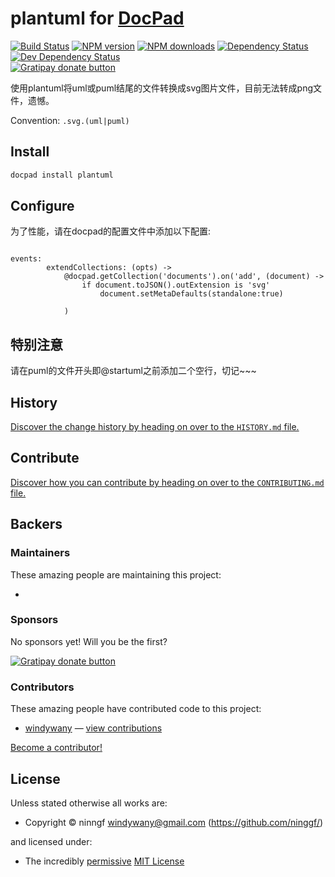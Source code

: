 # plantuml for [DocPad](http://docpad.org)

<!-- BADGES/ -->

[![Build Status](https://img.shields.io/travis/ninggf/docpad-plugin-plantuml/master.svg)](http://travis-ci.org/ninggf/docpad-plugin-plantuml "Check this project's build status on TravisCI")
[![NPM version](https://img.shields.io/npm/v/docpad-plugin-plantuml.svg)](https://npmjs.org/package/docpad-plugin-plantuml "View this project on NPM")
[![NPM downloads](https://img.shields.io/npm/dm/docpad-plugin-plantuml.svg)](https://npmjs.org/package/docpad-plugin-plantuml "View this project on NPM")
[![Dependency Status](https://img.shields.io/david/ninggf/docpad-plugin-plantuml.svg)](https://david-dm.org/ninggf/docpad-plugin-plantuml)
[![Dev Dependency Status](https://img.shields.io/david/dev/ninggf/docpad-plugin-plantuml.svg)](https://david-dm.org/ninggf/docpad-plugin-plantuml#info=devDependencies)<br/>
[![Gratipay donate button](https://img.shields.io/gratipay/docpad.svg)](https://www.gratipay.com/docpad/ "Donate weekly to this project using Gratipay")

<!-- /BADGES -->


使用plantuml将uml或puml结尾的文件转换成svg图片文件，目前无法转成png文件，遗憾。

Convention:  `.svg.(uml|puml)`



<!-- INSTALL/ -->

## Install

``` bash
docpad install plantuml
```

<!-- /INSTALL -->


## Configure

为了性能，请在docpad的配置文件中添加以下配置:

```coffescript

events:
		extendCollections: (opts) ->
			@docpad.getCollection('documents').on('add', (document) ->
				if document.toJSON().outExtension is 'svg'
					document.setMetaDefaults(standalone:true)
			
            )

```
## 特别注意

请在puml的文件开头即@startuml之前添加二个空行，切记~~~

<!-- HISTORY/ -->

## History
[Discover the change history by heading on over to the `HISTORY.md` file.](https://github.com/ninggf/docpad-plugin-plantuml/blob/master/HISTORY.md#files)

<!-- /HISTORY -->


<!-- CONTRIBUTE/ -->

## Contribute

[Discover how you can contribute by heading on over to the `CONTRIBUTING.md` file.](https://github.com/ninggf/docpad-plugin-plantuml/blob/master/CONTRIBUTING.md#files)

<!-- /CONTRIBUTE -->


<!-- BACKERS/ -->

## Backers

### Maintainers

These amazing people are maintaining this project:

- 

### Sponsors

No sponsors yet! Will you be the first?

[![Gratipay donate button](https://img.shields.io/gratipay/docpad.svg)](https://www.gratipay.com/docpad/ "Donate weekly to this project using Gratipay")

### Contributors

These amazing people have contributed code to this project:

- [windywany](https://github.com/windywany) — [view contributions](https://github.com/ninggf/docpad-plugin-plantuml/commits?author=windywany)

[Become a contributor!](https://github.com/ninggf/docpad-plugin-plantuml/blob/master/CONTRIBUTING.md#files)

<!-- /BACKERS -->


<!-- LICENSE/ -->

## License

Unless stated otherwise all works are:

- Copyright &copy; ninngf <windywany@gmail.com> (https://github.com/ninggf/)

and licensed under:

- The incredibly [permissive](http://en.wikipedia.org/wiki/Permissive_free_software_licence) [MIT License](http://opensource.org/licenses/mit-license.php)

<!-- /LICENSE -->


